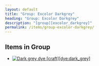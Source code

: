 ```yaml
---
layout: default
title: "Group: Excolor Darkgrey"
heading: "Group: Excolor Darkgrey"
description: "[group][excolor_darkgrey]"
permalink: /items/group-excolor-darkgrey/
---
```



## Items in Group

<ul class="list-items clearfix">
    <li><a href="{{site.baseurl}}/items/dye-dark-grey/"><img src="{{site.baseurl}}/assets/img/items/textures/dye_dark_grey.png" data-toggle="tooltip" title="Dark grey dye [craft][dye:dark_grey]"></a></li>
</ul>
